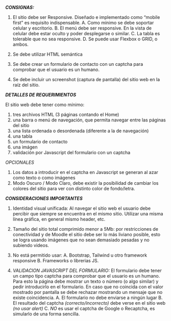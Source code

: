 ***CONSIGNAS:***

1. El sitio debe ser Responsive. Diseñado e implementado como “mobile first” es requisito indispensable. 
    A. Como mínimo se debe soportar celular y escritorio.
    B. El menú debe ser responsive. En la vista de celular debe estar oculto y 
    poder desplegarse o similar.
    C. La tabla es tolerable que no sea responsive.
    D. Se puede usar Flexbox o GRID, o ambos.

2. Se debe utilizar HTML semántica
3. Se debe crear un formulario de contacto con un captcha para comprobar que el usuario es un humano.
4. Se debe incluir un screenshot (captura de pantalla) del sitio web en la raíz del sitio.

***DETALLES DE REQUERIMIENTOS***

El sitio web debe tener como mínimo:

1. tres archivos HTML (3 páginas contando el Home)
2. una barra o menú de navegación, que permita navegar entre las páginas del sitio
3. una lista ordenada o desordenada (diferente a la de navegación)
4. una tabla
5. un formulario de contacto
6. una imágen
7. validación por Javascript del formulario con un captcha

*OPCIONALES*

1. Los datos a introducir en el captcha en Javascript se generan al azar como texto o como imágenes
2. Modo Oscuro / Modo Claro, debe existir la posibilidad de cambiar los colores del sitio para ver con distinto color de fondo/letra.

***CONSIDERACIONES IMPORTANTES***

1. Identidad visual unificada: Al navegar  el sitio web el usuario debe percibir que siempre se encuentra en el mismo sitio. Utilizar una misma línea gráfica, en general mismo header, etc.

2. Tamaño del sitio total comprimido menor a 5Mb: por restricciones de conectividad y de Moodle el sitio debe ser lo más liviano posible, esto se logra usando imágenes que no sean demasiado pesadas y no subiendo videos.

3. No está permitido usar:
    A. Bootstrap, Tailwind u otro framework responsive
    B. Frameworks o librerias JS.

4. *VALIDACION JAVASCRIPT DEL FORMULARIO:* El formulario debe tener un campo tipo captcha para comprobar que el usuario es un humano. Para esto la página debe mostrar un texto o número (o algo similar) y pedir introducirlo en el formulario. En caso que no coincida con el valor mostrado por pantalla se debe rechazar mostrando un mensaje que no existe coincidencia.
    A. El formulario no debe enviarse a ningún lugar
    B. El resultado del captcha *(correcto/incorrecto)* debe verse en el sitio web *(no usar alert)*
    C. *NO* es usar el captcha de Google o Recaptcha, es simularlo de una forma sencilla.

